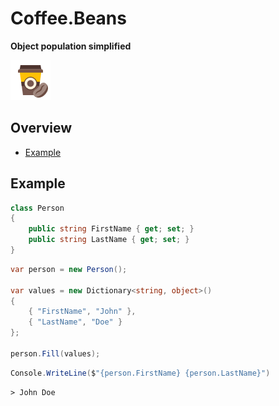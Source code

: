 # Coffee.Beans

**Object population simplified**

![Logo][logo]

## Overview

* [Example](#example)

## Example

```cs
class Person
{
	public string FirstName { get; set; }
	public string LastName { get; set; }
}
```

```cs
var person = new Person();

var values = new Dictionary<string, object>()
{
	{ "FirstName", "John" },
	{ "LastName", "Doe" }
};

person.Fill(values);
```

```cs
Console.WriteLine($"{person.FirstName} {person.LastName}")
```

```
> John Doe
```

[logo]: /docs/logo-64x64.png